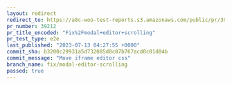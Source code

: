 ```yaml
---
layout: redirect
redirect_to: https://a8c-woo-test-reports.s3.amazonaws.com/public/pr/39212/e2e/index.html
pr_number: 39212
pr_title_encoded: "Fix%2Fmodal+editor+scrolling"
pr_test_type: e2e
last_published: "2023-07-13 04:27:55 +0000"
commit_sha: b3200c29931a5d732085d0c07b767acd0c01d04b
commit_message: "Move iframe editor css"
branch_name: fix/modal-editor-scrolling
passed: true
---
```

